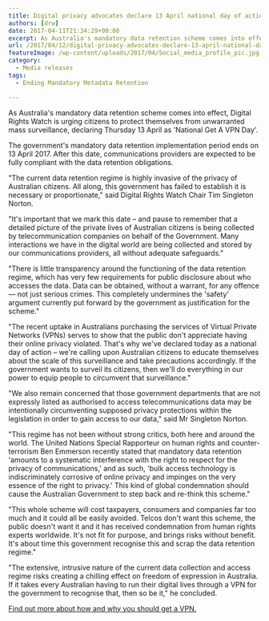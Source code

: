 ```yaml
---
title: Digital privacy advocates declare 13 April national day of action against data retention
authors: [drw]
date: 2017-04-11T21:34:29+00:00
excerpt: As Australia's mandatory data retention scheme comes into effect, Digital Rights Watch is urging citizens to protect themselves from unwarranted mass surveillance, declaring Thursday 13 April as 'National Get A VPN Day'.
url: /2017/04/12/digital-privacy-advocates-declare-13-april-national-day-of-action-against-data-retention/
featureImage: /wp-content/uploads/2017/04/Social_media_profile_pic.jpg
category:
  - Media releases
tags:
  - Ending Mandatory Metadata Retention

---
```

<span style="font-weight: 400;">As Australia's mandatory data retention scheme comes into effect, Digital Rights Watch is urging citizens to protect themselves from unwarranted mass surveillance, declaring Thursday 13 April as 'National Get A VPN Day'.</span>

<span style="font-weight: 400;">The government's mandatory data retention implementation period ends on 13 April 2017. After this date, communications providers are expected to be fully compliant with the data retention obligations.</span>

<span style="font-weight: 400;">"The current data retention regime is highly invasive of the privacy of Australian citizens. All along, this government has failed to establish it is necessary or proportionate," said Digital Rights Watch Chair Tim Singleton Norton.</span>

<span style="font-weight: 400;">"It's important that we mark this date – and pause to remember that a detailed picture of the private lives of Australian citizens is being collected by telecommunication companies on behalf of the Government. Many interactions we have in the digital world are being collected and stored by our communications providers, all without adequate safeguards."</span>

<span style="font-weight: 400;">"There is little transparency around the functioning of the data retention regime, which has very few requirements for public disclosure about who accesses the data. Data can be obtained, without a warrant, for any offence &#8212; not just serious crimes. This completely undermines the 'safety' argument currently put forward by the government as justification for the scheme."</span>

"The recent uptake in Australians purchasing the services of Virtual Private Networks (VPNs) serves to show that the public don't appreciate having their online privacy violated. That's why we've declared today as a national day of action &#8211; we're calling upon Australian citizens to educate themselves about the scale of this surveillance and take precautions accordingly. If the government wants to surveil its citizens, then we'll do everything in our power to equip people to circumvent that surveillance."

<span style="font-weight: 400;">"We also remain concerned that those government departments that are not expressly listed as authorised to access telecommunications data may be intentionally circumventing supposed privacy protections within the legislation in order to gain access to our data," said Mr Singleton Norton.</span>

<span style="font-weight: 400;">"This regime has not been without strong critics, both here and around the world. The United Nations Special Rapporteur</span> <span style="font-weight: 400;">on human rights and counter-terrorism Ben Emmerson recently stated that mandatory data retention 'amounts to a systematic interference with the right to respect for the privacy of communications,' and as such, 'bulk access technology is indiscriminately corrosive of online privacy and impinges on the very essence of the right to privacy.' This kind of global condemnation should cause the Australian Government to step back and re-think this scheme."</span>

<span style="font-weight: 400;">"This whole scheme will cost taxpayers, consumers and companies far too much and it could all be easily avoided. Telcos don't want this scheme, the public doesn't want it and it has received condemnation from human rights experts worldwide. It's not fit for purpose, and brings risks without benefit. It's about time this government recognise this and scrap the data retention regime." </span>

<span style="font-weight: 400;">"The extensive, intrusive nature of the current data collection and access regime risks creating a chilling effect on freedom of expression in Australia. If it takes every Australian having to run their digital lives through a VPN for the government to recognise that, then so be it," he concluded.</span>

[Find out more about how and why you should get a VPN.][1]



 [1]: http://digitalrightswatch.org.au/2017/04/12/get-a-vpn/
